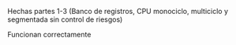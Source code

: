 Hechas partes 1-3 (Banco de registros, CPU monociclo, multiciclo y segmentada 
sin control de riesgos)

Funcionan correctamente
